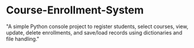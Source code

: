 # Course-Enrollment-System
"A simple Python console project to register students, select courses, view, update, delete enrollments, and save/load records using dictionaries and file handling."
